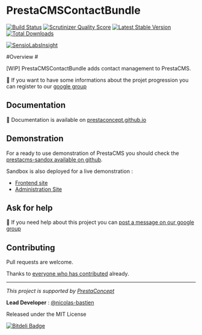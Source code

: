PrestaCMSContactBundle
======================

[![Build Status](https://secure.travis-ci.org/prestaconcept/PrestaCMSContactBundle.png?branch=master)](http://travis-ci.org/prestaconcept/PrestaCMSContactBundle)
[![Scrutinizer Quality Score](https://scrutinizer-ci.com/g/prestaconcept/PrestaCMSContactBundle/badges/quality-score.png?s=96c69229732e1e8856461bd649df4452d415e803)](https://scrutinizer-ci.com/g/prestaconcept/PrestaCMSContactBundle/)
[![Latest Stable Version](https://poser.pugx.org/presta/cms-contact-bundle/v/stable.png)](https://packagist.org/packages/presta/cms-contact-bundle)
[![Total Downloads](https://poser.pugx.org/presta/cms-contact-bundle/downloads.png)](https://packagist.org/packages/presta/cms-contact-bundle)

[![SensioLabsInsight](https://insight.sensiolabs.com/projects/e35671f4-a083-4780-b435-c85b9ce3c56c/big.png)](https://insight.sensiolabs.com/projects/e35671f4-a083-4780-b435-c85b9ce3c56c)

#Overview #

[WIP] PrestaCMSContactBundle adds contact management to PrestaCMS.

:speech_balloon: If you want to have some informations about the projet progression you can register to our [google group][3]


## Documentation ##

:book: Documentation is available on [prestaconcept.github.io][4]

## Demonstration ##

For a ready to use demonstration of PrestaCMS you should check the [prestacms-sandox available on github][2].

Sandbox is also deployed for a live demonstration :

-   [Frontend site][5]
-   [Administration Site][6]


## Ask for help ##

:speech_balloon: If you need help about this project you can [post a message on our google group][3]

## Contributing

Pull requests are welcome.


Thanks to
[everyone who has contributed](https://github.com/prestaconcept/PrestaCMSContactBundle/graphs/contributors) already.

---

*This project is supported by [PrestaConcept](http://www.prestaconcept.net)*

**Lead Developer** : [@nicolas-bastien](https://github.com/nicolas-bastien)

Released under the MIT License

[3]: https://groups.google.com/forum/?hl=fr&fromgroups#!forum/prestacms-devs


[![Bitdeli Badge](https://d2weczhvl823v0.cloudfront.net/prestaconcept/prestacmscontactbundle/trend.png)](https://bitdeli.com/free "Bitdeli Badge")


[2]: https://github.com/prestaconcept/prestacms-sandbox
[3]: https://groups.google.com/forum/?hl=fr&fromgroups#!forum/prestacms-devs
[4]: http://prestaconcept.github.io/presta-cms-contact/
[5]: http://sandbox.prestacms.com/
[6]: http://sandbox.prestacms.com/admin
